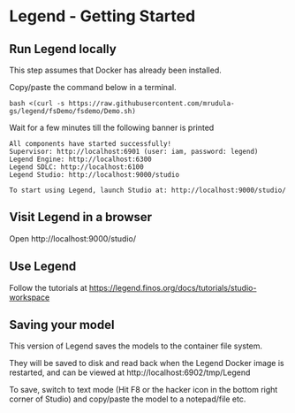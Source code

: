 
# Legend - Getting Started

## Run Legend locally

This step assumes that Docker has already been installed.

Copy/paste the command below in a terminal. 

```
bash <(curl -s https://raw.githubusercontent.com/mrudula-gs/legend/fsDemo/fsdemo/Demo.sh)
```

Wait for a few minutes till the following banner is printed

```
All components have started successfully!
Supervisor: http://localhost:6901 (user: iam, password: legend)
Legend Engine: http://localhost:6300
Legend SDLC: http://localhost:6100
Legend Studio: http://localhost:9000/studio

To start using Legend, launch Studio at: http://localhost:9000/studio/
```

## Visit Legend in a browser 

Open http://localhost:9000/studio/

## Use Legend 

Follow the tutorials at https://legend.finos.org/docs/tutorials/studio-workspace

## Saving your model 

This version of Legend saves the models to the container file system.

They will be saved to disk and read back when the Legend Docker image is restarted, and can be viewed at http://localhost:6902/tmp/Legend 

To save, switch to text mode (Hit F8 or the hacker icon in the bottom right corner of Studio) and copy/paste the model to a notepad/file etc.
